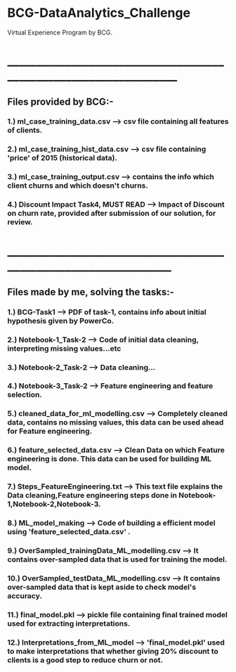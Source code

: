 # BCG-DataAnalytics_Challenge
Virtual Experience Program by BCG.

# __________________________________________________________________
## Files provided by BCG:-
### 1.) ml_case_training_data.csv  -->  csv file containing all features of clients.
### 2.) ml_case_training_hist_data.csv  -->  csv file containing 'price' of 2015 (historical data).
### 3.) ml_case_training_output.csv  -->  contains the info which client churns and which doesn't churns.
### 4.) Discount Impact Task4, MUST READ --> Impact of Discount on churn rate, provided after submission of our solution, for review.
# _________________________________________________________________

## Files made by me, solving the tasks:-
### 1.) BCG-Task1  -->  PDF of task-1, contains info about initial hypothesis given by PowerCo.
### 2.) Notebook-1_Task-2  -->  Code of initial data cleaning, interpreting missing values...etc
### 3.) Notebook-2_Task-2  -->  Data cleaning...
### 4.) Notebook-3_Task-2  -->  Feature engineering and feature selection.
### 5.) cleaned_data_for_ml_modelling.csv  -->  Completely cleaned data, contains no missing values, this data can be used ahead for Feature engineering.
### 6.) feature_selected_data.csv  -->  Clean Data on which Feature engineering is done. This data can be used for building ML model.
### 7.) Steps_FeatureEngineering.txt  -->  This text file explains the Data cleaning,Feature engineering steps done in Notebook-1,Notebook-2,Notebook-3.
### 8.) ML_model_making  -->  Code of building a efficient model using 'feature_selected_data.csv' .
### 9.) OverSampled_trainingData_ML_modelling.csv  -->  It contains over-sampled data that is used for training the model.
### 10.) OverSampled_testData_ML_modelling.csv  -->  It contains over-sampled data that is kept aside to check model's accuracy.
### 11.) final_model.pkl  -->  pickle file containing final trained model used for extracting interpretations.
### 12.) Interpretations_from_ML_model -->  'final_model.pkl' used to make interpretations that whether giving 20% discount to clients is a good step to reduce churn or not.
